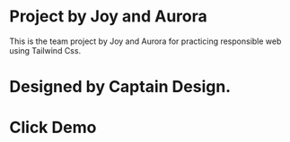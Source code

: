 # Project by Joy and Aurora
This is the team project by Joy and Aurora for practicing responsible web using Tailwind Css.

# Designed by Captain Design.

# Click Demo
